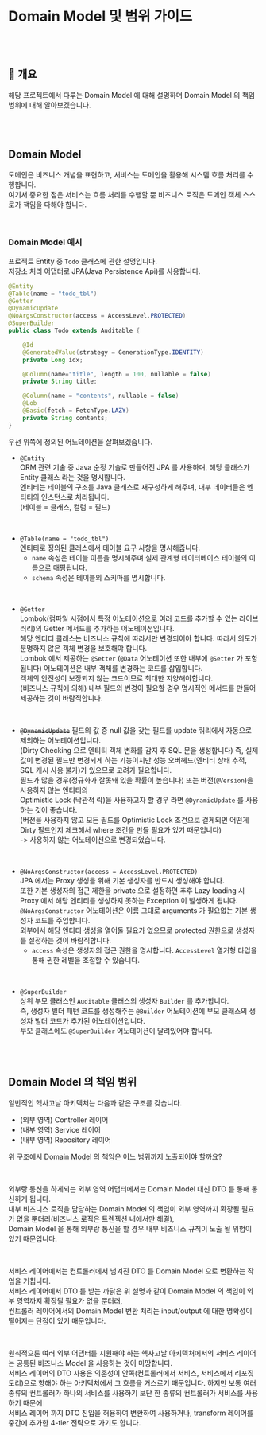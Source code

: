 # Domain Model 및 범위 가이드

<br/><br/>



## :speech_balloon: 개요

해당 프로젝트에서 다루는 Domain Model 에 대해 설명하며 Domain Model 의 책임 범위에 대해 알아보겠습니다.

<br/><br/>




## Domain Model

도메인은 비즈니스 개념을 표현하고, 서비스는 도메인을 활용해 시스템 흐름 처리를 수행합니다.  
여기서 중요한 점은 서비스는 흐름 처리를 수행할 뿐 비즈니스 로직은 도메인 객체 스스로가 책임을 다해야 합니다.  

<br/>

### Domain Model 예시

프로젝트 Entity 중 `Todo` 클래스에 관한 설명입니다.  
저장소 처리 어댑터로 JPA(Java Persistence Api)를 사용합니다.

```java
@Entity
@Table(name = "todo_tbl")
@Getter
@DynamicUpdate
@NoArgsConstructor(access = AccessLevel.PROTECTED)
@SuperBuilder
public class Todo extends Auditable {

    @Id
    @GeneratedValue(strategy = GenerationType.IDENTITY)
    private Long idx;

    @Column(name="title", length = 100, nullable = false)
    private String title;

    @Column(name = "contents", nullable = false)
    @Lob
    @Basic(fetch = FetchType.LAZY)
    private String contents;
}
```

우선 위쪽에 정의된 어노테이션을 살펴보겠습니다. 

- `@Entity`  
    ORM 관련 기술 중 Java 순정 기술로 만들어진 JPA 를 사용하며, 해당 클래스가 Entity 클래스 라는 것을 명시합니다.  
    엔티티는 테이블의 구조를 Java 클래스로 재구성하게 해주며, 내부 데이터들은 엔티티의 인스턴스로 처리됩니다.  
    (테이블 = 클래스, 컬럼 = 필드)  
    
<br/>

- `@Table(name = "todo_tbl")`  
    엔티티로 정의된 클래스에서 테이블 요구 사항을 명시해줍니다.  
    + `name` 속성은 테이블 이름을 명시해주며 실제 관계형 데이터베이스 테이블의 이름으로 매핑됩니다.  
    + `schema` 속성은 테이블의 스키마를 명시합니다.

<br/>

- `@Getter`  
    Lombok(컴파일 시점에서 특정 어노테이션으로 여러 코드를 추가할 수 있는 라이브러리)의 Getter 메서드를 추가하는 어노테이션입니다.  
    해당 엔티티 클래스는 비즈니스 규칙에 따라서만 변경되어야 합니다. 따라서 의도가 분명하지 않은 객체 변경을 보호해야 합니다.  
    Lombok 에서 제공하는 `@Setter` (`@Data` 어노테이션 또한 내부에 `@Setter` 가 포함됩니다) 어노테이션은 내부 객체를 변경하는 코드를 삽입합니다.  
    객체의 안전성이 보장되지 않는 코드이므로 최대한 지양해야합니다.  
    (비즈니스 규칙에 의해) 내부 필드의 변경이 필요할 경우 명시적인 메서드를 만들어 제공하는 것이 바람직합니다.  

<br/>

- ~~`@DynamicUpdate`~~
    필드의 값 중 null 값을 갖는 필드를 update 쿼리에서 자동으로 제외하는 어노테이션입니다.  
    (Dirty Checking 으로 엔티티 객체 변화를 감지 후 SQL 문을 생성합니다)
    즉, 실제 값이 변경된 필드만 변경되게 하는 기능이지만 성능 오버헤드(엔티티 상태 추적, SQL 캐시 사용 불가)가 있으므로 고려가 필요합니다.  
    필드가 많을 경우(정규화가 잘못돼 있을 확률이 높습니다) 또는 버전(`@Version`)을 사용하지 않는 엔티티의  
    Optimistic Lock (낙관적 락)을 사용하고자 할 경우 라면 `@DynamicUpdate` 를 사용하는 것이 좋습니다.  
    (버전을 사용하지 않고 모든 필드를 Optimistic Lock 조건으로 걸게되면 어떤게 Dirty 필드인지 체크해서 where 조건을 만들 필요가 있기 때문입니다)  
    -> 사용하지 않는 어노테이션으로 변경되었습니다.
    
<br/>

- `@NoArgsConstructor(access = AccessLevel.PROTECTED)`  
    JPA 에서는 Proxy 생성을 위해 기본 생성자를 반드시 생성해야 합니다.  
    또한 기본 생성자의 접근 제한을 private 으로 설정하면 추후 Lazy loading 시 Proxy 에서 해당 엔티티를 생성하지 못하는 Exception 이 발생하게 됩니다.
    `@NoArgsConstructor` 어노테이션은 이름 그대로 arguments 가 필요없는 기본 생성자 코드를 주입합니다.  
    외부에서 해당 엔티티 생성을 열어둘 필요가 없으므로 protected 권한으로 생성자를 설정하는 것이 바람직합니다.  
    + `access` 속성은 생성자의 접근 권한을 명시합니다. `AccessLevel` 열거형 타입을 통해 권한 레벨을 조절할 수 있습니다.
    
<br/>

- `@SuperBuilder`  
    상위 부모 클래스인 `Auditable` 클래스의 생성자 `Builder` 를 추가합니다.  
    즉, 생성자 빌더 패턴 코드를 생성해주는 `@Builder` 어노테이션에 부모 클래스의 생성자 빌더 코드가 추가된 어노테이션입니다.  
    부모 클래스에도 `@SuperBuilder` 어노테이션이 달려있어야 합니다.
    

<br/><br/>



## Domain Model 의 책임 범위

일반적인 헥사고날 아키텍처는 다음과 같은 구조를 갖습니다.  

- (외부 영역) Controller 레이어
- (내부 영역) Service 레이어
- (내부 영역) Repository 레이어

위 구조에서 Domain Model 의 책임은 어느 범위까지 노출되어야 할까요?  

<br/>

외부랑 통신을 하게되는 외부 영역 어댑터에서는 Domain Model 대신 DTO 를 통해 통신하게 됩니다.  
내부 비즈니스 로직을 담당하는 Domain Model 의 책임이 외부 영역까지 확장될 필요가 없을 뿐더러(비즈니스 로직은 트렌젝션 내에서만 해결),  
Domain Model 을 통해 외부랑 통신을 할 경우 내부 비즈니스 규칙이 노출 될 위험이 있기 때문입니다.  

<br/>

서비스 레이어에서는 컨트롤러에서 넘겨진 DTO 를 Domain Model 으로 변환하는 작업을 거칩니다.  
서비스 레이어에서 DTO 를 받는 까닭은 위 설명과 같이 Domain Model 의 책임이 외부 영역까지 확장될 필요가 없을 뿐더러,  
컨트롤러 레이어에서의 Domain Model 변환 처리는 input/output 에 대한 명확성이 떨어지는 단점이 있기 때문입니다.  


<br/>

원칙적으론 여러 외부 어댑터를 지원해야 하는 헥사고날 아키텍처에서의 서비스 레이어는 공통된 비즈니스 Model 을 사용하는 것이 마땅합니다.  
서비스 레이어의 DTO 사용은 의존성이 안쪽(컨트롤러에서 서비스, 서비스에서 리포짓토리)으로 향해야 하는 아키텍처에서 그 흐름을 거스르기 때문입니다.
하지만 보통 여러 종류의 컨트롤러가 하나의 서비스를 사용하기 보단 한 종류의 컨트롤러가 서비스를 사용하기 때문에  
서비스 레이어 까지 DTO 진입을 허용하여 변환하여 사용하거나, transform 레이어를 중간에 추가한 4-tier 전략으로 가기도 합니다.  

<br/>

